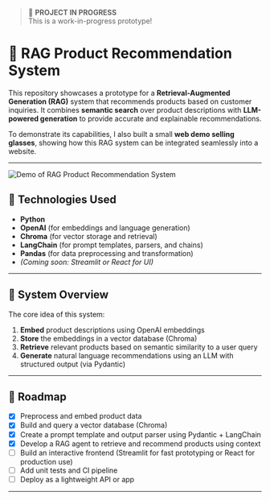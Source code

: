> 🚧 **PROJECT IN PROGRESS**  
> This is a work-in-progress prototype!

# 🛒 RAG Product Recommendation System

This repository showcases a prototype for a **Retrieval-Augmented Generation (RAG)** system that recommends products based on customer inquiries. It combines **semantic search** over product descriptions with **LLM-powered generation** to provide accurate and explainable recommendations.

To demonstrate its capabilities, I also built a small **web demo selling glasses**, showing how this RAG system can be integrated seamlessly into a website.

---

![Demo of RAG Product Recommendation System](demo/Demo.gif)


## 🔧 Technologies Used

- **Python**
- **OpenAI** (for embeddings and language generation)
- **Chroma** (for vector storage and retrieval)
- **LangChain** (for prompt templates, parsers, and chains)
- **Pandas** (for data preprocessing and transformation)
- *(Coming soon: Streamlit or React for UI)*

---

## 🧩 System Overview

The core idea of this system:

1. **Embed** product descriptions using OpenAI embeddings
2. **Store** the embeddings in a vector database (Chroma)
3. **Retrieve** relevant products based on semantic similarity to a user query
4. **Generate** natural language recommendations using an LLM with structured output (via Pydantic)

---

## 🚀 Roadmap

- [x] Preprocess and embed product data
- [x] Build and query a vector database (Chroma)
- [x] Create a prompt template and output parser using Pydantic + LangChain
- [x] Develop a RAG agent to retrieve and recommend products using context
- [ ] Build an interactive frontend (Streamlit for fast prototyping or React for production use)
- [ ] Add unit tests and CI pipeline
- [ ] Deploy as a lightweight API or app

---

